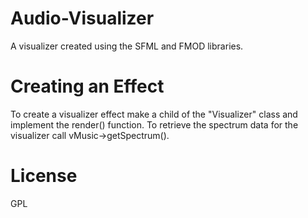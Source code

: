 # Audio-Visualizer
A visualizer created using the SFML and FMOD libraries.

# Creating an Effect
To create a visualizer effect make a child of the "Visualizer" class and implement the render() function.
To retrieve the spectrum data for the visualizer call vMusic->getSpectrum().

# License
GPL
